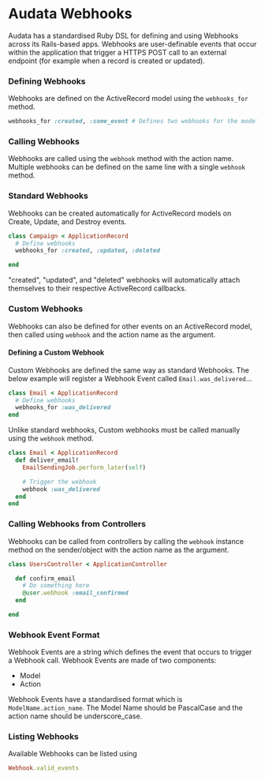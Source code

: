 # Audata Webhooks

Audata has a standardised Ruby DSL for defining and using Webhooks across its Rails-based apps. Webhooks are user-definable events that occur within the application that trigger a HTTPS POST call to an external endpoint (for example when a record is created or updated).

### Defining Webhooks

Webhooks are defined on the ActiveRecord model using the `webhooks_for` method.

```ruby
webhooks_for :created, :some_event # Defines two webhooks for the model
```

### Calling Webhooks

Webhooks are called using the `webhook` method with the action name. Multiple webhooks can be defined on the same line with a single `webhook` method.

### Standard Webhooks

Webhooks can be created automatically for ActiveRecord models on Create, Update, and Destroy events.

```ruby
class Campaign < ApplicationRecord
  # Define webhooks
  webhooks_for :created, :updated, :deleted

end
```

"created", "updated", and "deleted" webhooks will automatically attach themselves to their respective ActiveRecord callbacks.

### Custom Webhooks

Webhooks can also be defined for other events on an ActiveRecord model, then called using `webhook` and the action name as the argument.

#### Defining a Custom Webhook

Custom Webhooks are defined the same way as standard Webhooks. The below example will register a Webhook Event called `Email.was_delivered`...

```ruby
class Email < ApplicationRecord
  # Define webhooks
  webhooks_for :was_delivered
end
```

Unlike standard webhooks, Custom webhooks must be called manually using the `webhook` method.

```ruby
class Email < ApplicationRecord
  def deliver_email!
    EmailSendingJob.perform_later(self)

    # Trigger the webhook
    webhook :was_delivered
  end
end
```

### Calling Webhooks from Controllers

Webhooks can be called from controllers by calling the `webhook` instance method on the sender/object with the action name as the argument.

```ruby
class UsersController < ApplicationController

  def confirm_email
    # Do something here
    @user.webhook :email_confirmed
  end

end
```

### Webhook Event Format

Webhook Events are a string which defines the event that occurs to trigger a Webhook call. Webhook Events are made of two components:

- Model
- Action

Webhook Events have a standardised format which is `ModelName.action_name`. The Model Name should be PascalCase and the action name should be underscore_case.

### Listing Webhooks

Available Webhooks can be listed using

```ruby
Webhook.valid_events
```
